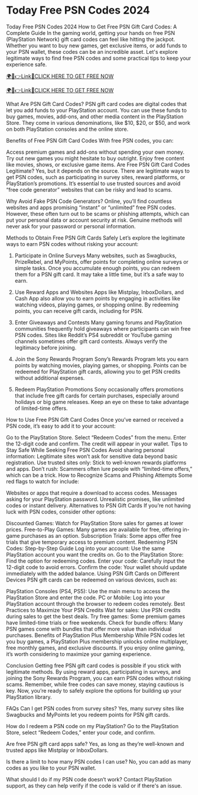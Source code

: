 # Today Free PSN Codes 2024
Today Free PSN Codes 2024
How to Get Free PSN Gift Card Codes: A Complete Guide
In the gaming world, getting your hands on free PSN (PlayStation Network) gift card codes can feel like hitting the jackpot. Whether you want to buy new games, get exclusive items, or add funds to your PSN wallet, these codes can be an incredible asset. Let's explore legitimate ways to find free PSN codes and some practical tips to keep your experience safe.

<a href="https://spacezones.org/rallgift.html" rel="nofollow">🌍📱👉Link📲CLICK HERE TO GET FREE NOW</a>

<a href="https://spacezones.org/rallgift.html" rel="nofollow">🌍📱👉Link📲CLICK HERE TO GET FREE NOW</a>


What Are PSN Gift Card Codes?
PSN gift card codes are digital codes that let you add funds to your PlayStation account. You can use these funds to buy games, movies, add-ons, and other media content in the PlayStation Store. They come in various denominations, like $10, $20, or $50, and work on both PlayStation consoles and the online store.

Benefits of Free PSN Gift Card Codes
With free PSN codes, you can:

Access premium games and add-ons without spending your own money.
Try out new games you might hesitate to buy outright.
Enjoy free content like movies, shows, or exclusive game items.
Are Free PSN Gift Card Codes Legitimate?
Yes, but it depends on the source. There are legitimate ways to get PSN codes, such as participating in survey sites, reward platforms, or PlayStation’s promotions. It’s essential to use trusted sources and avoid “free code generator” websites that can be risky and lead to scams.

Why Avoid Fake PSN Code Generators?
Online, you’ll find countless websites and apps promising “instant” or “unlimited” free PSN codes. However, these often turn out to be scams or phishing attempts, which can put your personal data or account security at risk. Genuine methods will never ask for your password or personal information.

Methods to Obtain Free PSN Gift Cards Safely
Let’s explore the legitimate ways to earn PSN codes without risking your account:

1. Participate in Online Surveys
Many websites, such as Swagbucks, PrizeRebel, and MyPoints, offer points for completing online surveys or simple tasks. Once you accumulate enough points, you can redeem them for a PSN gift card. It may take a little time, but it’s a safe way to earn.

2. Use Reward Apps and Websites
Apps like Mistplay, InboxDollars, and Cash App also allow you to earn points by engaging in activities like watching videos, playing games, or shopping online. By redeeming points, you can receive gift cards, including for PSN.

3. Enter Giveaways and Contests
Many gaming forums and PlayStation communities frequently hold giveaways where participants can win free PSN codes. Sites like Reddit’s PS4 subreddit or YouTube gaming channels sometimes offer gift card contests. Always verify the legitimacy before joining.

4. Join the Sony Rewards Program
Sony’s Rewards Program lets you earn points by watching movies, playing games, or shopping. Points can be redeemed for PlayStation gift cards, allowing you to get PSN credits without additional expenses.

5. Redeem PlayStation Promotions
Sony occasionally offers promotions that include free gift cards for certain purchases, especially around holidays or big game releases. Keep an eye on these to take advantage of limited-time offers.

How to Use Free PSN Gift Card Codes
Once you’ve earned or received a PSN code, it’s easy to add it to your account:

Go to the PlayStation Store.
Select “Redeem Codes” from the menu.
Enter the 12-digit code and confirm.
The credit will appear in your wallet.
Tips to Stay Safe While Seeking Free PSN Codes
Avoid sharing personal information: Legitimate sites won’t ask for sensitive data beyond basic registration.
Use trusted sites only: Stick to well-known rewards platforms and apps.
Don’t rush: Scammers often lure people with “limited-time offers,” which can be a trick.
How to Recognize Scams and Phishing Attempts
Some red flags to watch for include:

Websites or apps that require a download to access codes.
Messages asking for your PlayStation password.
Unrealistic promises, like unlimited codes or instant delivery.
Alternatives to PSN Gift Cards
If you’re not having luck with PSN codes, consider other options:

Discounted Games: Watch for PlayStation Store sales for games at lower prices.
Free-to-Play Games: Many games are available for free, offering in-game purchases as an option.
Subscription Trials: Some apps offer free trials that give temporary access to premium content.
Redeeming PSN Codes: Step-by-Step Guide
Log into your account: Use the same PlayStation account you want the credits on.
Go to the PlayStation Store: Find the option for redeeming codes.
Enter your code: Carefully input the 12-digit code to avoid errors.
Confirm the code: Your wallet should update immediately with the added balance.
Using PSN Gift Cards on Different Devices
PSN gift cards can be redeemed on various devices, such as:

PlayStation Consoles (PS4, PS5): Use the main menu to access the PlayStation Store and enter the code.
PC or Mobile: Log into your PlayStation account through the browser to redeem codes remotely.
Best Practices to Maximize Your PSN Credits
Wait for sales: Use PSN credits during sales to get the best deals.
Try free games: Some premium games have limited-time trials or free weekends.
Check for bundle offers: Many PSN games come with bundles that offer more value than individual purchases.
Benefits of PlayStation Plus Membership
While PSN codes let you buy games, a PlayStation Plus membership unlocks online multiplayer, free monthly games, and exclusive discounts. If you enjoy online gaming, it’s worth considering to maximize your gaming experience.

Conclusion
Getting free PSN gift card codes is possible if you stick with legitimate methods. By using reward apps, participating in surveys, and joining the Sony Rewards Program, you can earn PSN codes without risking scams. Remember, while free codes can save money, staying cautious is key. Now, you’re ready to safely explore the options for building up your PlayStation library.

FAQs
Can I get PSN codes from survey sites?
Yes, many survey sites like Swagbucks and MyPoints let you redeem points for PSN gift cards.

How do I redeem a PSN code on my PlayStation?
Go to the PlayStation Store, select “Redeem Codes,” enter your code, and confirm.

Are free PSN gift card apps safe?
Yes, as long as they’re well-known and trusted apps like Mistplay or InboxDollars.

Is there a limit to how many PSN codes I can use?
No, you can add as many codes as you like to your PSN wallet.

What should I do if my PSN code doesn’t work?
Contact PlayStation support, as they can help verify if the code is valid or if there's an issue.
